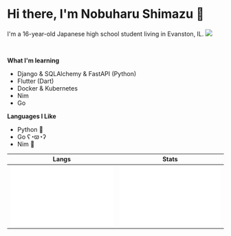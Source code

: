 # Hi there, I'm Nobuharu Shimazu 👋

I'm a 16-year-old Japanese high school student living in Evanston, IL.
<img src="https://user-images.githubusercontent.com/60306074/160750010-f3fe0b78-0090-4f61-be39-9a9ba9f29b3a.gif" width="45"> 
<!-- <img src="https://media.giphy.com/media/077i6AULCXc0FKTj9s/giphy.gif" width="45">  -->
<br>


**What I'm learning**
 - Django & SQLAlchemy & FastAPI (Python)
 - Flutter (Dart)
 - Docker & Kubernetes
 - Nim
 - Go

**Languages I Like**
 - Python 🐍
 - Go ʕ◔ϖ◔ʔ
 - Nim 👑

| Langs      | Stats |
| ----------- | ----------- |
| ![](https://raw.githubusercontent.com/bichanna/github-stats/master/generated/languages.svg#gh-dark-mode-only)| ![](https://raw.githubusercontent.com/bichanna/github-stats/master/generated/overview.svg#gh-dark-mode-only) |

<!-- [![Anurag's GitHub stats](https://github-readme-stats.vercel.app/api?username=bichanna&count_private=true&show_icons=true)](https://github.com/anuraghazra/github-readme-stats) -->

<!-- [![Top Langs](https://github-readme-stats.vercel.app/api/top-langs/?username=bichanna&layout=compact&langs_count=10)](https://github.com/anuraghazra/github-readme-stats) -->




